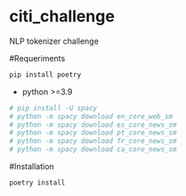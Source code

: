 # citi_challenge
NLP tokenizer challenge

#Requeriments
``` python
pip install poetry
```

- python >=3.9

```bash
# pip install -U spacy
# python -m spacy download en_core_web_sm
# python -m spacy download es_core_news_sm
# python -m spacy download pt_core_news_sm
# python -m spacy download fr_core_news_sm
# python -m spacy download ca_core_news_sm
```

#Installation
```python
poetry install
```